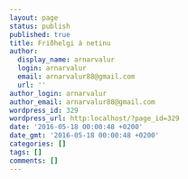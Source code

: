 ```yaml
---
layout: page
status: publish
published: true
title: Friðhelgi á netinu
author:
  display_name: arnarvalur
  login: arnarvalur
  email: arnarvalur88@gmail.com
  url: ''
author_login: arnarvalur
author_email: arnarvalur88@gmail.com
wordpress_id: 329
wordpress_url: http:localhost/?page_id=329
date: '2016-05-18 00:00:48 +0200'
date_gmt: '2016-05-18 00:00:48 +0200'
categories: []
tags: []
comments: []
---
```


